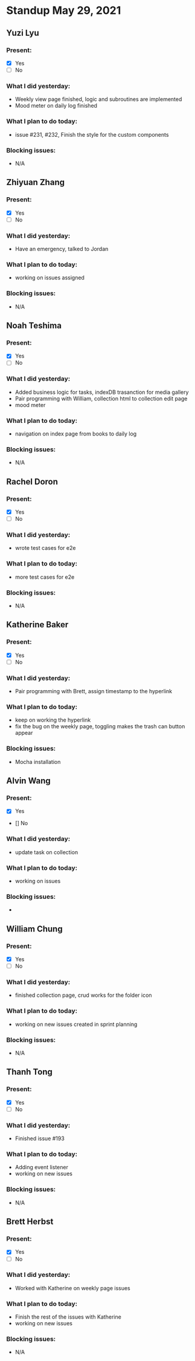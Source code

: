 # Standup May 29, 2021
## Yuzi Lyu
### Present:
- [X] Yes
- [ ] No

### What I did yesterday:
* Weekly view page finished, logic and subroutines are implemented
* Mood meter on daily log finished

### What I plan to do today:
* issue #231, #232, Finish the style for the custom components

### Blocking issues:
* N/A


## Zhiyuan Zhang
### Present:
- [X] Yes
- [ ] No

### What I did yesterday:
* Have an emergency, talked to Jordan
### What I plan to do today:
* working on issues assigned
  
### Blocking issues:
* N/A



## Noah Teshima
### Present:
- [X] Yes
- [ ] No

### What I did yesterday:
* Added business logic for tasks, indexDB trasanction for media gallery
* Pair programming with William, collection html to collection edit page
* mood meter

### What I plan to do today:
* navigation on index page from books to daily log

### Blocking issues:
* N/A 



## Rachel Doron
### Present:
- [X] Yes
- [ ] No

### What I did yesterday:
* wrote test cases for e2e

### What I plan to do today:
* more test cases for e2e

### Blocking issues:
* N/A



## Katherine Baker
### Present:
- [X] Yes
- [ ] No

### What I did yesterday:
* Pair programming with Brett, assign timestamp to the hyperlink

### What I plan to do today:
* keep on working the hyperlink
* fix the bug on the weekly page, toggling makes the trash can button appear

### Blocking issues:
* Mocha installation


## Alvin Wang
### Present:
- [X] Yes
- [] No

### What I did yesterday:
* update task on collection

### What I plan to do today:
* working on issues

### Blocking issues:
* 



## William Chung
### Present:
- [X] Yes
- [ ] No

### What I did yesterday:
* finished collection page, crud works for the folder icon 

### What I plan to do today:
* working on new issues created in sprint planning

### Blocking issues:
* N/A 


## Thanh Tong
### Present:
- [X] Yes
- [ ] No

### What I did yesterday:
* Finished issue #193

### What I plan to do today:
* Adding event listener
* working on new issues

### Blocking issues:
* N/A



## Brett Herbst
### Present:
- [X] Yes
- [ ] No

### What I did yesterday:
* Worked with Katherine on weekly page issues

### What I plan to do today:
* Finish the rest of the issues with Katherine
* working on new issues

### Blocking issues:
* N/A
